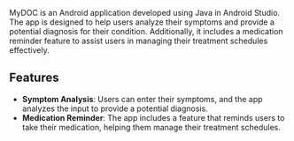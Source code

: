 MyDOC is an Android application developed using Java in Android Studio. The app is designed to help users analyze their symptoms and provide a potential diagnosis for their condition. Additionally, it includes a medication reminder feature to assist users in managing their treatment schedules effectively.

## Features

- **Symptom Analysis**: Users can enter their symptoms, and the app analyzes the input to provide a potential diagnosis.
- **Medication Reminder**: The app includes a feature that reminds users to take their medication, helping them manage their treatment schedules.
